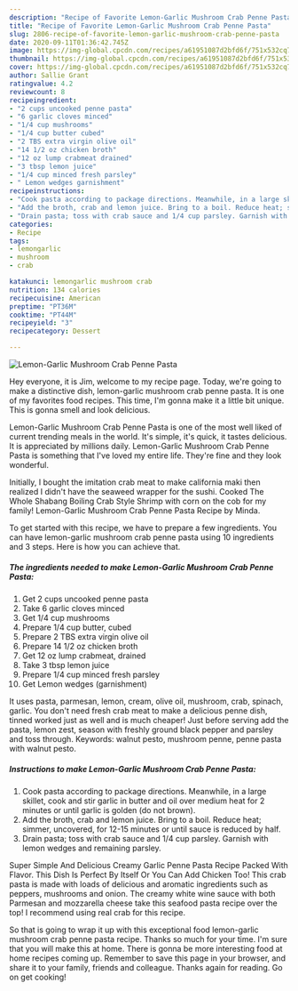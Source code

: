 ```yaml
---
description: "Recipe of Favorite Lemon-Garlic Mushroom Crab Penne Pasta"
title: "Recipe of Favorite Lemon-Garlic Mushroom Crab Penne Pasta"
slug: 2806-recipe-of-favorite-lemon-garlic-mushroom-crab-penne-pasta
date: 2020-09-11T01:36:42.745Z
image: https://img-global.cpcdn.com/recipes/a61951087d2bfd6f/751x532cq70/lemon-garlic-mushroom-crab-penne-pasta-recipe-main-photo.jpg
thumbnail: https://img-global.cpcdn.com/recipes/a61951087d2bfd6f/751x532cq70/lemon-garlic-mushroom-crab-penne-pasta-recipe-main-photo.jpg
cover: https://img-global.cpcdn.com/recipes/a61951087d2bfd6f/751x532cq70/lemon-garlic-mushroom-crab-penne-pasta-recipe-main-photo.jpg
author: Sallie Grant
ratingvalue: 4.2
reviewcount: 8
recipeingredient:
- "2 cups uncooked penne pasta"
- "6 garlic cloves minced"
- "1/4 cup mushrooms"
- "1/4 cup butter cubed"
- "2 TBS extra virgin olive oil"
- "14 1/2 oz chicken broth"
- "12 oz lump crabmeat drained"
- "3 tbsp lemon juice"
- "1/4 cup minced fresh parsley"
- " Lemon wedges garnishment"
recipeinstructions:
- "Cook pasta according to package directions. Meanwhile, in a large skillet, cook and stir garlic in butter and oil over medium heat for 2 minutes or until garlic is golden (do not brown)."
- "Add the broth, crab and lemon juice. Bring to a boil. Reduce heat; simmer, uncovered, for 12-15 minutes or until sauce is reduced by half."
- "Drain pasta; toss with crab sauce and 1/4 cup parsley. Garnish with lemon wedges and remaining parsley."
categories:
- Recipe
tags:
- lemongarlic
- mushroom
- crab

katakunci: lemongarlic mushroom crab 
nutrition: 134 calories
recipecuisine: American
preptime: "PT36M"
cooktime: "PT44M"
recipeyield: "3"
recipecategory: Dessert

---
```



![Lemon-Garlic Mushroom Crab Penne Pasta](https://img-global.cpcdn.com/recipes/a61951087d2bfd6f/751x532cq70/lemon-garlic-mushroom-crab-penne-pasta-recipe-main-photo.jpg)

Hey everyone, it is Jim, welcome to my recipe page. Today, we're going to make a distinctive dish, lemon-garlic mushroom crab penne pasta. It is one of my favorites food recipes. This time, I'm gonna make it a little bit unique. This is gonna smell and look delicious.

Lemon-Garlic Mushroom Crab Penne Pasta is one of the most well liked of current trending meals in the world. It's simple, it's quick, it tastes delicious. It is appreciated by millions daily. Lemon-Garlic Mushroom Crab Penne Pasta is something that I've loved my entire life. They're fine and they look wonderful.

Initially, I bought the imitation crab meat to make california maki then realized I didn&#39;t have the seaweed wrapper for the sushi. Cooked The Whole Shabang Boiling Crab Style Shrimp with corn on the cob for my family! Lemon-Garlic Mushroom Crab Penne Pasta Recipe by Minda.


To get started with this recipe, we have to prepare a few ingredients. You can have lemon-garlic mushroom crab penne pasta using 10 ingredients and 3 steps. Here is how you can achieve that.

<!--inarticleads1-->

##### The ingredients needed to make Lemon-Garlic Mushroom Crab Penne Pasta:

1. Get 2 cups uncooked penne pasta
1. Take 6 garlic cloves minced
1. Get 1/4 cup mushrooms
1. Prepare 1/4 cup butter, cubed
1. Prepare 2 TBS extra virgin olive oil
1. Prepare 14 1/2 oz chicken broth
1. Get 12 oz lump crabmeat, drained
1. Take 3 tbsp lemon juice
1. Prepare 1/4 cup minced fresh parsley
1. Get  Lemon wedges (garnishment)


It uses pasta, parmesan, lemon, cream, olive oil, mushroom, crab, spinach, garlic. You don&#39;t need fresh crab meat to make a delicious penne dish, tinned worked just as well and is much cheaper! Just before serving add the pasta, lemon zest, season with freshly ground black pepper and parsley and toss through. Keywords: walnut pesto, mushroom penne, penne pasta with walnut pesto. 

<!--inarticleads2-->

##### Instructions to make Lemon-Garlic Mushroom Crab Penne Pasta:

1. Cook pasta according to package directions. Meanwhile, in a large skillet, cook and stir garlic in butter and oil over medium heat for 2 minutes or until garlic is golden (do not brown).
1. Add the broth, crab and lemon juice. Bring to a boil. Reduce heat; simmer, uncovered, for 12-15 minutes or until sauce is reduced by half.
1. Drain pasta; toss with crab sauce and 1/4 cup parsley. Garnish with lemon wedges and remaining parsley.


Super Simple And Delicious Creamy Garlic Penne Pasta Recipe Packed With Flavor. This Dish Is Perfect By Itself Or You Can Add Chicken Too! This crab pasta is made with loads of delicious and aromatic ingredients such as peppers, mushrooms and onion. The creamy white wine sauce with both Parmesan and mozzarella cheese take this seafood pasta recipe over the top! I recommend using real crab for this recipe. 

So that is going to wrap it up with this exceptional food lemon-garlic mushroom crab penne pasta recipe. Thanks so much for your time. I'm sure that you will make this at home. There is gonna be more interesting food at home recipes coming up. Remember to save this page in your browser, and share it to your family, friends and colleague. Thanks again for reading. Go on get cooking!

